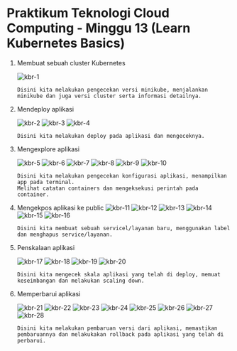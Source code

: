 # Praktikum Teknologi Cloud Computing - Minggu 13 (Learn Kubernetes Basics)

1. Membuat sebuah cluster Kubernetes   

    ![kbr-1](kbr-1.png)
    ```
    Disini kita melakukan pengecekan versi minikube, menjalankan minikube dan juga versi cluster serta informasi detailnya.
    ```

2. Mendeploy aplikasi

    ![kbr-2](kbr-2.png)
    ![kbr-3](kbr-3.png)
    ![kbr-4](kbr-4.png)
    ```
    Disini kita melakukan deploy pada aplikasi dan mengeceknya.
    ```

3. Mengexplore aplikasi

    ![kbr-5](kbr-5.png)
    ![kbr-6](kbr-6.png)
    ![kbr-7](kbr-7.png)
    ![kbr-8](kbr-8.png)
    ![kbr-9](kbr-9.png)
    ![kbr-10](kbr-10.png)
    ```
    Disini kita melakukan pengecekan konfigurasi aplikasi, menampilkan app pada terminal. 
    Melihat catatan containers dan mengeksekusi perintah pada container.
    ```

4. Mengekpos aplikasi ke public
    ![kbr-11](kbr-11.png)
    ![kbr-12](kbr-12.png)
    ![kbr-13](kbr-13.png)
    ![kbr-14](kbr-14.png)
    ![kbr-15](kbr-15.png)
    ![kbr-16](kbr-16.png)
    ```
    Disini kita membuat sebuah servicel/layanan baru, menggunakan label dan menghapus service/layanan.
    ```

5. Penskalaan aplikasi

    ![kbr-17](kbr-17.png)
    ![kbr-18](kbr-18.png)
    ![kbr-19](kbr-19.png)
    ![kbr-20](kbr-20.png)
    ```
    Disini kita mengecek skala aplikasi yang telah di deploy, memuat keseimbangan dan melakukan scaling down.
    ```

6. Memperbarui aplikasi

    ![kbr-21](kbr-21.png)
    ![kbr-22](kbr-22.png)
    ![kbr-23](kbr-23.png)
    ![kbr-24](kbr-24.png)
    ![kbr-25](kbr-25.png)
    ![kbr-26](kbr-26.png)
    ![kbr-27](kbr-27.png)
    ![kbr-28](kbr-28.png)
    ```
    Disini kita melakukan pembaruan versi dari aplikasi, memastikan pembaruannya dan melakukakan rollback pada aplikasi yang telah di perbarui.
    ```
